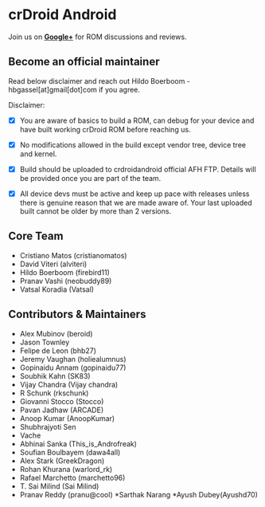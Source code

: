 crDroid Android
===============
Join us on __[Google+](https://plus.google.com/communities/118297646046960923906)__ for ROM discussions and reviews.


Become an official maintainer
-----------------------------
Read below disclaimer and reach out Hildo Boerboom - hbgassel[at]gmail[dot]com if you agree.

Disclaimer:
- [x] You are aware of basics to build a ROM, can debug for your device and have built working crDroid ROM before reaching us.
- [x] No modifications allowed in the build except vendor tree, device tree and kernel.
- [x] Build should be uploaded to crdroidandroid official AFH FTP. Details will be provided once you are part of the team.
- [x] All device devs must be active and keep up pace with releases unless there is genuine reason that we are made aware of. Your last uploaded built cannot be older by more than 2 versions.


Core Team
---------
* Cristiano Matos (cristianomatos)
* David Viteri (alviteri)
* Hildo Boerboom (firebird11)
* Pranav Vashi (neobuddy89)
* Vatsal Koradia (Vatsal)


Contributors & Maintainers
--------------------------
* Alex Mubinov (beroid)
* Jason Townley
* Felipe de Leon (bhb27)
* Jeremy Vaughan (holiealumnus)
* Gopinaidu Annam (gopinaidu77)
* Soubhik Kahn (SK83)
* Vijay Chandra (Vijay chandra)
* R Schunk (rkschunk)
* Giovanni Stocco (Stocco)
* Pavan Jadhaw (ARCADE)
* Anoop Kumar (AnoopKumar)
* Shubhrajyoti Sen
* Vache
* Abhinai Sanka (This_is_Androfreak)
* Soufian Boulbayem (dawa4all)
* Alex Stark (GreekDragon)
* Rohan Khurana (warlord_rk)
* Rafael Marchetto (marchetto96)
* T. Sai Milind (Sai Milind)
* Pranav Reddy (pranu@cool)
*Sarthak Narang
*Ayush Dubey(Ayushd70)
